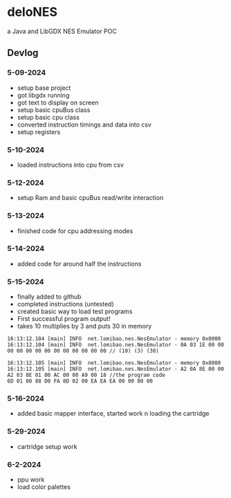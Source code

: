 # deloNES
a Java and LibGDX NES Emulator POC


## Devlog
### 5-09-2024
- setup base project
- got libgdx running
- got text to display on screen
- setup basic cpuBus class
- setup basic cpu class
- converted instruction timings and data into csv
- setup registers
### 5-10-2024
- loaded instructions into cpu from csv
### 5-12-2024
- setup Ram and basic cpuBus read/write interaction
### 5-13-2024
- finished code for cpu addressing modes
### 5-14-2024
- added code for around half the instructions
### 5-15-2024
- finally added to github
- completed instructions (untested)
- created basic way to load test programs
- First successful program output!
- takes 10 multiplies by 3 and puts 30 in memory
``` 
16:13:12.104 [main] INFO  net.lomibao.nes.NesEmulator - memory 0x0000
16:13:12.104 [main] INFO  net.lomibao.nes.NesEmulator - 0A 03 1E 00 00 00 00 00 00 00 00 00 00 00 00 00 // (10) (3) (30) 

16:13:12.105 [main] INFO  net.lomibao.nes.NesEmulator - memory 0x8000
16:13:12.105 [main] INFO  net.lomibao.nes.NesEmulator - A2 0A 8E 00 00 A2 03 8E 01 00 AC 00 00 A9 00 18 //the program code 
6D 01 00 88 D0 FA 8D 02 00 EA EA EA 00 00 00 00 
```
### 5-16-2024
- added basic mapper interface, started work n loading the cartridge

### 5-29-2024
- cartridge setup work
### 6-2-2024
- ppu work
- load color palettes